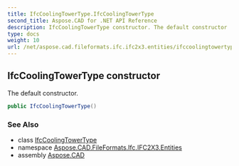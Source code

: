 ```yaml
---
title: IfcCoolingTowerType.IfcCoolingTowerType
second_title: Aspose.CAD for .NET API Reference
description: IfcCoolingTowerType constructor. The default constructor
type: docs
weight: 10
url: /net/aspose.cad.fileformats.ifc.ifc2x3.entities/ifccoolingtowertype/ifccoolingtowertype/
---
```

## IfcCoolingTowerType constructor

The default constructor.

```csharp
public IfcCoolingTowerType()
```

### See Also

* class [IfcCoolingTowerType](../)
* namespace [Aspose.CAD.FileFormats.Ifc.IFC2X3.Entities](../../ifccoolingtowertype/)
* assembly [Aspose.CAD](../../../)



